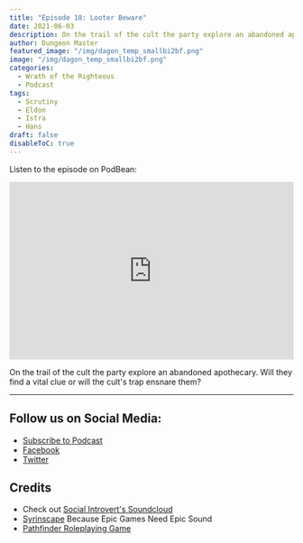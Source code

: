 ```yaml
---
title: "Episode 18: Looter Beware"
date: 2021-06-03
description: On the trail of the cult the party explore an abandoned apothecary. Will they find a vital clue or will the cult's trap ensnare them?
author: Dungeon Master
featured_image: "/img/dagon_temp_smallbi2bf.png"
image: "/img/dagon_temp_smallbi2bf.png"
categories:
  - Wrath of the Righteous
  - Podcast
tags:
  - Scrutiny
  - Eldon
  - Istra
  - Hans
draft: false
disableToC: true
---
```


Listen to the episode on PodBean:
<iframe title="Dragons Not Included" allowtransparency="true" height="315" width="100%" style="border: none; min-width: min(100%, 430px);height:315px;" scrolling="no" data-name="pb-iframe-player" src="https://www.podbean.com/player-v2/?i=zyu7t-9b2b48-pbblog-playlist&share=1&download=1&fonts=Arial&skin=1&font-color=&rtl=0&logo_link=&btn-skin=7&size=315" loading="lazy" allowfullscreen=""></iframe>


On the trail of the cult the party explore an abandoned apothecary. Will they find a vital clue or will the cult's trap ensnare them?

--------------------------
## Follow us on Social Media: 
- [Subscribe to Podcast](https://feed.podbean.com/dragonsnotincluded/feed.xml)
- [Facebook](https://www.facebook.com/Dragons-Not-Included-Podcast-103097024812637)
- [Twitter](https://twitter.com/PodcastDragons)

## Credits
- Check out [Social Introvert's Soundcloud]
- [Syrinscape] Because Epic Games Need Epic Sound
- [Pathfinder Roleplaying Game]

[Social Introvert's Soundcloud]: https://soundcloud.com/user-520878457
[Syrinscape]: https://syrinscape.com/attributions/?id=17&id=153&id=1087&id=131
[Pathfinder Roleplaying Game]: https://paizo.com/pathfinder
